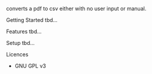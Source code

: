 converts a pdf to csv either with no user input or manual.

Getting Started
tbd...

Features
tbd...

Setup
tbd...

Licences
 - GNU GPL v3
